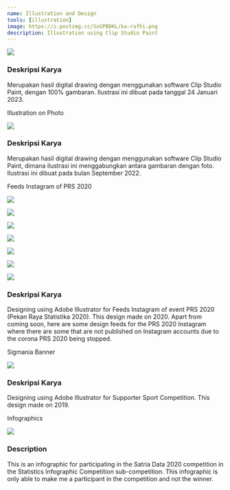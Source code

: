 ```yaml
---
name: Illustration and Design
tools: [illustration]
image: https://i.postimg.cc/SxGPBDKL/ka-rafhi.png
description: Illustration using Clip Studio Paint
---
```


![](https://i.postimg.cc/SxGPBDKL/ka-rafhi.png)


### Deskripsi Karya
Merupakan hasil digital drawing dengan menggunakan software Clip Studio Paint, dengan 100% gambaran.
Ilustrasi ini dibuat pada tanggal 24 Januari 2023.

Illustration on Photo

![](https://i.postimg.cc/KzYhqCrg/Whats-App-Image-2022-09-23-at-15-42-47-2.png)


### Deskripsi Karya
Merupakan hasil digital drawing dengan menggunakan software Clip Studio Paint, dimana ilustrasi ini menggabungkan antara gambaran dengan foto.
Ilustrasi ini dibuat pada bulan September 2022.


Feeds Instagram of PRS 2020

![](https://i.postimg.cc/Qx4GR3Jb/5-last.jpg)

![](https://i.postimg.cc/hPGN8YR7/4-atas.jpg)

![](https://i.postimg.cc/0N742RDh/4-bawah.jpg)

![](https://i.postimg.cc/T13N9KFX/3-atas.jpg)

![](https://i.postimg.cc/rp4B0tXn/3-bawah.jpg)

![](https://i.postimg.cc/rmLvSFq8/2-atas.jpg)

![](https://i.postimg.cc/hjg5Xy0v/2-bawah.jpg)

### Deskripsi Karya
Designing using Adobe Illustrator for Feeds Instagram of event PRS 2020 (Pekan Raya Statistika 2020).
This design made on 2020.
Apart from coming soon, here are some design feeds for the PRS 2020 Instagram where there are some that are not published on Instagram accounts due to the corona PRS 2020 being stopped.

Sigmania Banner

![](https://i.postimg.cc/Gm6fZY8s/support-1-1.png)

### Deskripsi Karya
Designing using Adobe Illustrator for Supporter Sport Competition.
This design made on 2019.


Infographics

![](https://i.postimg.cc/JzRVpjX7/infografis-bayi-1-1.png)


### Description
This is an infographic for participating in the Satria Data 2020 competition in the Statistics Infographic Competition sub-competition. This infographic is only able to make me a participant in the competition and not the winner.